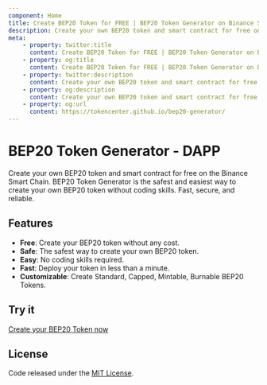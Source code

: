 ```yaml
---
component: Home
title: Create BEP20 Token for FREE | BEP20 Token Generator on Binance Smart Chain
description: Create your own BEP20 token and smart contract for free on the Binance Smart Chain. BEP20 Token Generator is the safest and easiest way to create your own BEP20 token without coding skills. Fast, secure, and reliable.
meta:
    - property: twitter:title
      content: Create BEP20 Token for FREE | BEP20 Token Generator on Binance Smart Chain
    - property: og:title
      content: Create BEP20 Token for FREE | BEP20 Token Generator on Binance Smart Chain
    - property: twitter:description
      content: Create your own BEP20 token and smart contract for free on the Binance Smart Chain. BEP20 Token Generator is the safest and easiest way to create your own BEP20 token without coding skills. Fast, secure, and reliable.
    - property: og:description
      content: Create your own BEP20 token and smart contract for free on the Binance Smart Chain. BEP20 Token Generator is the safest and easiest way to create your own BEP20 token without coding skills. Fast, secure, and reliable.
    - property: og:url
      content: https://tokencenter.github.io/bep20-generator/
---
```


# BEP20 Token Generator - DAPP

Create your own BEP20 token and smart contract for free on the Binance Smart Chain. BEP20 Token Generator is the safest and easiest way to create your own BEP20 token without coding skills. Fast, secure, and reliable.

## Features

- **Free**: Create your BEP20 token without any cost.
- **Safe**: The safest way to create your own BEP20 token.
- **Easy**: No coding skills required.
- **Fast**: Deploy your token in less than a minute.
- **Customizable**: Create Standard, Capped, Mintable, Burnable BEP20 Tokens.

## Try it

[Create your BEP20 Token now](https://tokencenter.github.io/bep20-generator/)

## License

Code released under the [MIT License](https://github.com/tokencenter/bep20-generator/blob/master/LICENSE).